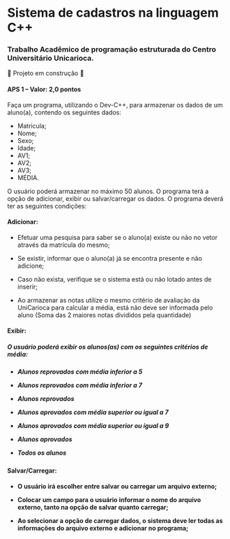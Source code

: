 # Sistema de cadastros na linguagem C++
<h3>Trabalho Acadêmico de programação estruturada do Centro Universitário Unicarioca.</h3>

:construction: Projeto em construção :construction:

<h4> APS 1 – Valor: 2,0 pontos </h4>

Faça um programa, utilizando o Dev-C++, para armazenar os dados de um aluno(a), contendo os seguintes dados:

* Matricula;
* Nome;
* Sexo;
* Idade;
* AV1;
* AV2;
* AV3;
* MÉDIA.

O usuário poderá armazenar no máximo 50 alunos. O programa terá a opção de adicionar, exibir ou salvar/carregar os dados. O programa deverá ter as seguintes condições:

<h4> Adicionar: </h4>

* Efetuar uma pesquisa para saber se o aluno(a) existe ou não no vetor através da matrícula do mesmo; </p>
* Se existir, informar que o aluno(a) já se encontra presente e não adicione; </p>
* Caso não exista, verifique se o sistema está ou não lotado antes de inserir; </p>
* Ao armazenar as notas utilize o mesmo critério de avaliação da UniCarioca para calcular a média, está não deve ser informada pelo aluno (Soma das 2 maiores notas divididos pela quantidade) </p>

<h4> Exibir: </h4>

<h5> O usuário poderá exibir os alunos(as) com os seguintes critérios de média: <h5>

* Alunos reprovados com média inferior a 5 </p> 

* Alunos reprovados com média inferior a 7 </p>

* Alunos reprovados </p>

* Alunos aprovados com média superior ou igual a 7 </p>

* Alunos aprovados com média superior ou igual a 9 </p>

* Alunos aprovados </p>

* Todos os alunos </p>

<h4> Salvar/Carregar: <h4>

* O usuário irá escolher entre salvar ou carregar um arquivo externo; </p>

* Colocar um campo para o usuário informar o nome do arquivo externo, tanto na opção de salvar quanto carregar; </p>

* Ao selecionar a opção de carregar dados, o sistema deve ler todas as informações do arquivo externo e adicionar no programa; </p>
